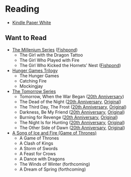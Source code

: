 # Reading

* [Kindle Paper White](http://www.amazon.com.au/gp/feature.html?docId=3077740006)

## Want to Read

* [The Millenium Series](http://en.wikipedia.org/wiki/Millennium_series) ([Fishpond]())
  * The Girl with the Dragon Tattoo
  * The Girl Who Played with Fire
  * The Girl Who Kicked the Hornets' Nest ([Fishpond](http://www.fishpond.com.au/Books/Girl-Who-Kicked-Hornets-Nest-Stieg-Larsson-Reg-Keeland-Translated-by/9780857380517))
* [Hunger Games Trilogy](http://en.wikipedia.org/wiki/The_Hunger_Games_trilogy)
  * The Hunger Games
  * Catching Fire
  * Mockingjay
* [The Tomorrow Series](http://en.wikipedia.org/wiki/Tomorrow_series)
  * Tomorrow, When the War Began ([20th Anniversary](http://www.fishpond.com.au/Books/Tomorrow-When-War-Began-John-Marsden/9781742612683))
  * The Dead of the Night ([20th Anniversary](http://www.fishpond.com.au/Books/Dead-of-Night-John-Marsden/9781742612645), [Original](http://www.fishpond.com.au/Books/Dead-of-Night-John-Marsden/9780330356473))
  * The Third Day, The Frost ([20th Anniversary](http://www.fishpond.com.au/Books/Third-Day-Frost-John-Marsden/9781742612676), [Original](http://www.fishpond.com.au/Books/Third-Day-Frost-John-Marsden/9780330356688))
  * Darkness, Be My Friend ([20th Anniversary](http://www.fishpond.com.au/Books/Darkness-be-My-Friend-John-Marsden/9781742612638), [Original](http://www.fishpond.com.au/Books/Darkness-Be-My-Friend-John-Marsden/9780330360050))
  * Burning for Revenge ([20th Anniversary](http://www.fishpond.com.au/Books/Burning-for-Revenge-John-Marsden/9781742612621), [Original](http://www.fishpond.com.au/Books/Burning-for-Revenge-John-Marsden/9780330360630))
  * The Night Is for Hunting ([20th Anniversary](http://www.fishpond.com.au/Books/Night-for-Hunting-John-Marsden/9781742612652), [Original](http://www.fishpond.com.au/Books/Night-for-Hunting-John-Marsden/9780330361361))
  * The Other Side of Dawn ([20th Anniversary](http://www.fishpond.com.au/Books/Other-Side-of-Dawn-John-Marsden/9781742612669), [Original](http://www.fishpond.com.au/Books/Other-Side-of-Dawn-John-Marsden/9780330362139))
* [A Song of Ice and Fire (Game of Thrones)](http://en.wikipedia.org/wiki/A_Song_of_Ice_and_Fire)
  * A Game of Thrones
  * A Clash of Kings
  * A Storm of Swords
  * A Feast for Crows
  * A Dance with Dragons
  * The Winds of Winter (forthcoming)
  * A Dream of Spring (forthcoming)

